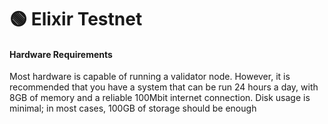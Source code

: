 # 🟢 Elixir Testnet

#### Hardware Requirements <a href="#hardware-requirements" id="hardware-requirements"></a>

Most hardware is capable of running a validator node. However, it is recommended that you have a system that can be run 24 hours a day, with 8GB of memory and a reliable 100Mbit internet connection. Disk usage is minimal; in most cases, 100GB of storage should be enough

